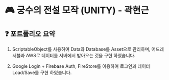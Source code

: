 # 🎮 궁수의 전설 모작 (UNITY) - 곽현근   

## ❓ 포트폴리오 요약

1. ScriptableObject를 사용하여 Data와 Database를 Asset으로 관리하며, 어드레서블과 AWS로 
데이터를 서버에서 받아오는 것을 구현 하였습니다.  

2. Google Login + Firebase Auth, FireStore를 이용하여 로그인과 데이터 Load/Save를 구현 하였습니다.

